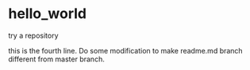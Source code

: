 # hello_world
try a repository

this is the fourth line.
Do some modification to make readme.md branch different from master branch.
